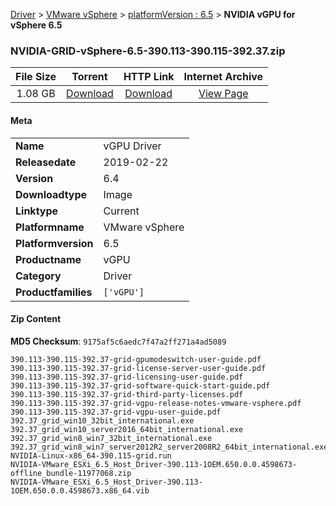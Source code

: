 
[Driver](/README.md)  >  [VMware vSphere](/index/Driver/VMware_vSphere.md)  >  [platformVersion : 6.5](/index/Driver/VMware_vSphere/6.5.md)  >  **NVIDIA vGPU for vSphere 6.5**


### NVIDIA-GRID-vSphere-6.5-390.113-390.115-392.37.zip

| **File Size** | **Torrent**  | **HTTP Link** | **Internet Archive** |
|:-------------:|:------------:|:-------------:|:--------------------:|
| 1.08 GB |  [Download](https://archive.org/download/nvgpu_NVIDIA-GRID-vSphere-6.5-390.113-390.115-392.37.zip_7ox6jgee/nvgpu_NVIDIA-GRID-vSphere-6.5-390.113-390.115-392.37.zip_7ox6jgee_archive.torrent)       | [Download](https://archive.org/compress/nvgpu_NVIDIA-GRID-vSphere-6.5-390.113-390.115-392.37.zip_7ox6jgee) | [View Page](https://archive.org/details/nvgpu_NVIDIA-GRID-vSphere-6.5-390.113-390.115-392.37.zip_7ox6jgee)       |

#### Meta

<table>
<tr><td><strong>Name</strong></td><td>vGPU Driver</td></tr>
<tr><td><strong>Releasedate</strong></td><td>2019-02-22</td></tr>
<tr><td><strong>Version</strong></td><td>6.4</td></tr>
<tr><td><strong>Downloadtype</strong></td><td>Image</td></tr>
<tr><td><strong>Linktype</strong></td><td>Current</td></tr>
<tr><td><strong>Platformname</strong></td><td>VMware vSphere</td></tr>
<tr><td><strong>Platformversion</strong></td><td>6.5</td></tr>
<tr><td><strong>Productname</strong></td><td>vGPU</td></tr>
<tr><td><strong>Category</strong></td><td>Driver</td></tr>
<tr><td><strong>Productfamilies</strong></td><td><code>['vGPU']</code></td></tr>
</table>

#### Zip Content

**MD5 Checksum**: `9175af5c6aedc7f47a2ff271a4ad5089`

```text
390.113-390.115-392.37-grid-gpumodeswitch-user-guide.pdf
390.113-390.115-392.37-grid-license-server-user-guide.pdf
390.113-390.115-392.37-grid-licensing-user-guide.pdf
390.113-390.115-392.37-grid-software-quick-start-guide.pdf
390.113-390.115-392.37-grid-third-party-licenses.pdf
390.113-390.115-392.37-grid-vgpu-release-notes-vmware-vsphere.pdf
390.113-390.115-392.37-grid-vgpu-user-guide.pdf
392.37_grid_win10_32bit_international.exe
392.37_grid_win10_server2016_64bit_international.exe
392.37_grid_win8_win7_32bit_international.exe
392.37_grid_win8_win7_server2012R2_server2008R2_64bit_international.exe
NVIDIA-Linux-x86_64-390.115-grid.run
NVIDIA-VMware_ESXi_6.5_Host_Driver-390.113-1OEM.650.0.0.4598673-offline_bundle-11977068.zip
NVIDIA-VMware_ESXi_6.5_Host_Driver-390.113-1OEM.650.0.0.4598673.x86_64.vib
```